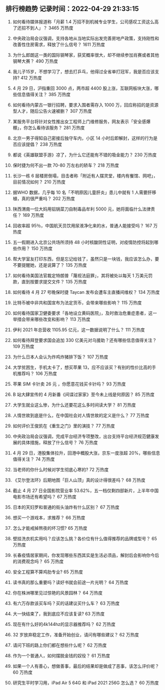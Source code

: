 
## 排行榜趋势 记录时间：2022-04-29 21:33:15
  
  1. 如何看待媒体报道称「月薪 1.4 万招不到机械专业学生，公司感叹工资这么高了还招不到人」？ 3465 万热度
    
  2. 中央政治局会议强调，支持各地从当地实际出发完善房地产政策，支持刚性和改善性住房需求，释放了什么信号？ 1611 万热度
    
  3. 为什么郎朗这一类的国际钢琴家，获奖概率很大，却不继续参加肖赛或者其他钢琴大赛？ 490 万热度
    
  4. 我儿子15岁，不想学习了，想去打乒乓，他得过全省单打冠军，我是否应该支持? 412 万热度
    
  5. 4 月 29 日，沪指重回 3000 点，两市超 4400 股上涨，互联网板块大涨，哪些信息值得关注？ 385 万热度
    
  6. 如何看待内蒙古一银行招聘，要求入围者需存入 1000 万，回应称招的是资源型人才，随后公告火速被删？ 307 万热度
    
  7. 某服务平台将针对女性推出女工程师上门维修服务，网友表示「安全感爆棚」，你怎么看待该服务？ 281 万热度
    
  8. 北京一男子得知自己密接后独守车内，小区 14 小时后即解封，这样的行为是否应该提倡？ 238 万热度
    
  9. 都说《英雄联盟手游》凉了，为什么它还能有不错的吸金能力？ 230 万热度
    
  10. 保时捷为何不出一款 70-80 万左右的轿车？ 218 万热度
    
  11. 长沙一栋 6 层楼房倒塌，目击者称「附近有人摆灵堂，楼内有餐馆、网吧」，目前情况如何？ 210 万热度
    
  12. 据WHO 数据，几乎每 10 名「不明原因儿童肝炎」患儿中就有 1 人需要肝移植，真的很严重吗？ 202 万热度
    
  13. 陕西渭南一位大妈用铝锅菜刀自制毒品牟利 5000 元，她将面临什么法律责任？ 169 万热度
    
  14. 回收率超 95％，中国航天员饮用尿液净化来的水，普通人能接受吗？ 167 万热度
    
  15. 五一假期进入北京公共场所须持 48 小时核酸阴性证明，对疫情防控将起到哪些作用？ 150 万热度
    
  16. 帮大学室友打印东西，但是忘记给钱了，虽然只是一块钱，我应该怎么办，要不要提醒她，还是说算了？ 135 万热度
    
  17. 如何看待美国法官裁定特朗普「蔑视法庭罪」，其将被处以每天 1 万美元罚款，直到按要求提交文件？ 135 万热度
    
  18. 如何看待 4 月 27 号晚保时捷 Taycan 发布会遭车主直播间维权？ 134 万热度
    
  19. 比特币被中非共和国宣布为法定货币，会带来哪些影响？ 115 万热度
    
  20. 如何看待国家卫健委要求「各地设立黄码医院」，及时救治危重症患者，这一举措会带来哪些改变和影响？ 113 万热度
    
  21. 伊利 2021 年总营收 1105.95 亿元，这一数据说明了什么？ 111 万热度
    
  22. 如何看待拜登要求国会追加 330 亿美元对乌援助？还有哪些信息值得关注？ 109 万热度
    
  23. 为什么日本人会认为炸鸡炸猪排下饭？ 107 万热度
    
  24. 大学贫困生，手机太卡了，想买苹果 13，应不应该买？有别的性价比高的手机推荐吗？ 106 万热度
    
  25. 苹果 SIM 卡针卖 26 元 ，你愿意花钱买卡针吗？ 93 万热度
    
  26. B 站大肆宣传的 4 月新番《间谍过家家》至今未上线是何原因？ 85 万热度
    
  27. 大学生就业这么惨，为什么还要花这么多时间读大学？ 81 万热度
    
  28. 人情世故到底是什么，在中国社会对人情世故的定义是什么？ 77 万热度
    
  29. 如何评价王俊凯在《重生之门》里的演技？ 77 万热度
    
  30. 中央政治局会议强调，完成平台经济专项整改，出台支持平台经济规范健康发展的具体措施，释放了什么信号？ 76 万热度
    
  31. 4 月 29 日，港股集体拉升，回港中概股大涨，京东一度涨超 20%，哪些信息值得关注？ 74 万热度
    
  32. 当老师的你什么时候对学生彻底心寒的? 72 万热度
    
  33. 《艾尔登法环》后期地图「巨人山顶」真的设计得很差吗？ 68 万热度
    
  34. 截止 4 月 27 日全国影院营业率 53.62%，五一档仅剩四部新片，上半年中国电影市场还有希望吗？ 67 万热度
    
  35. 日本的天妇罗和普通的街头油炸有什么区别？ 67 万热度
    
  36. 想买一个游戏本，求推荐？ 66 万热度
    
  37. 怎么才能戒掉熬夜的坏习惯? 65 万热度
    
  38. 壁挂洗衣机实用吗？应该怎么挑？各价位有什么值得推荐的品牌或型号？ 65 万热度
    
  39. 长春疫情居家期间，你发现哪些东西其实是生活必须品，解封后会影响你今后的消费观念吗？ 65 万热度
    
  40. 安全工程算不算鸡肋专业? 65 万热度
    
  41. 读书真的那么重要吗？读好书就会前途一片光明？ 64 万热度
    
  42. 你在株洲哪里见过惊艳的风景园林？ 64 万热度
    
  43. 有六万存款该买车吗？买的话建议买什么车？ 63 万热度
    
  44. 大一快结束了，我到底应不应该复读? 63 万热度
    
  45. 现在有什么好的4k144hz的显示器推荐吗？ 62 万热度
    
  46. 32 岁放弃稳定工作，准备开始创业，请问有哪些建议？ 62 万热度
    
  47. 请问下班的路上你们都在想些什么呢？ 62 万热度
    
  48. 作为一个普通人，如何摆脱金钱的奴役？ 61 万热度
    
  49. 如果一个人有善心，想做善事，最后的结果却是做成了恶事，该怎么评价呢？ 60 万热度
    
  50. 研究生平时学习用，iPad Air 5 64G 和 iPad 2021 256G 怎么选？ 60 万热度
    